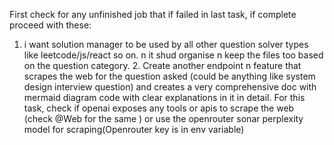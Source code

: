 First check for any unfinished job that if failed in last task, if complete proceed with these: 


 1. i want solution manager to be used by all other question solver types like leetcode/js/react so on. n it shud organise n keep the files too based on the question category. 2. Create another endpoint n feature that scrapes the web for the question asked (could be anything like system design interview question) and creates a very comprehensive doc with mermaid diagram code with clear explanations in it in detail. For this task, check if openai exposes any tools or apis to scrape the web (check @Web for the same ) or use the openrouter sonar perplexity model for scraping(Openrouter key is in env variable)


